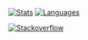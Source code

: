 [![Stats](https://github-readme-stats.vercel.app/api?username=calimarkus&hide=contribs,prs&show_icons=true&hide_border=true&border_radius=0&hide_rank=true&line_height=26&disable_animations=true&hide_title=true&theme=github_dark)](https://github.com/calimarkus?tab=repositories)
<a href="https://github.com/calimarkus?tab=repositories">
  <picture>
    <source media="(prefers-color-scheme: light)" srcset="https://github-readme-stats.vercel.app/api/top-langs/?username=calimarkus&hide_border=true&border_radius=0&card_width=200&hide_title=true&langs_count=2&exclude_repo=remodel,JDPluginManager,ImageSlicer,JDSideMenu,RMConnecter,CustomLinkRecognition,SmokeFree,AutoLayoutCells,CSLinearLayoutView&hide=Ruby&theme=default">
    <source media="(prefers-color-scheme: dark)" srcset="https://github-readme-stats.vercel.app/api/top-langs/?username=calimarkus&hide_border=true&border_radius=0&card_width=200&hide_title=true&langs_count=2&exclude_repo=remodel,JDPluginManager,ImageSlicer,JDSideMenu,RMConnecter,CustomLinkRecognition,SmokeFree,AutoLayoutCells,CSLinearLayoutView&hide=Ruby&theme=github_dark">
    <img alt="Languages" src="https://github-readme-stats.vercel.app/api/top-langs/?username=calimarkus&hide_border=true&border_radius=0&card_width=200&hide_title=true&langs_count=2&exclude_repo=remodel,JDPluginManager,ImageSlicer,JDSideMenu,RMConnecter,CustomLinkRecognition,SmokeFree,AutoLayoutCells,CSLinearLayoutView&hide=Ruby&theme=github_dark">
  </picture>
</a>


<a href="https://stackoverflow.com/users/407488/calimarkus">
  <picture>
    <source media="(prefers-color-scheme: light)" srcset="https://stackoverflow-card.vercel.app/?userID=407488&showAnimations=false&showBorder=false&theme=tomorrow">
    <source media="(prefers-color-scheme: dark)" srcset="https://stackoverflow-card.vercel.app/?userID=407488&showAnimations=false&showBorder=false&theme=tomorrownightbright">
    <img alt="Stackoverflow" src="https://stackoverflow-card.vercel.app/?userID=407488&showAnimations=false&showBorder=false&theme=tomorrownightbright">
  </picture>
</a>

